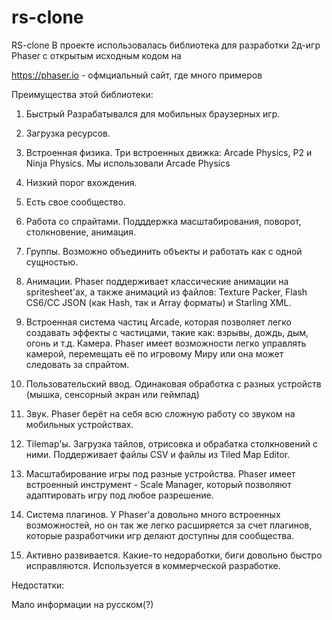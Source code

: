 # rs-clone
RS-clone
В проекте использовалась библиотека для разработки 2д-игр Phaser с открытым исходным кодом на 

https://phaser.io - офмциальный сайт, где много примеров

Преимущества этой библиотеки:

1. Быстрый
Разрабатывался для мобильных браузерных игр.

2. Загрузка ресурсов.

3. Встроенная физика.
Три встроенных движка: Arcade Physics, P2 и Ninja Physics.
Мы использовали Arcade Physics

4. Низкий порог вхождения.

5. Есть свое сообщество.

6. Работа со спрайтами.
Подддержка масштабирования, поворот, столкновение, анимация.

7. Группы.
Возможно объединить объекты и работать как с одной сущностью.

8. Анимации. Phaser поддерживает классические анимации на spritesheet'ах, а также анимаций из файлов: Texture Packer, Flash CS6/CC JSON (как Hash, так и Array форматы) и Starling XML.

9. Встроенная система частиц Arcade, которая позволяет легко создавать эффекты с частицами, такие как: взрывы, дождь, дым, огонь и т.д.
Камера. Phaser имеет возможности легко управлять камерой, перемещать её по игровому Миру или она может следовать за спрайтом.

10. Пользовательский ввод.
Одинаковая обработка с разных устройств (мышка, сенсорный экран или геймпад)

11. Звук.
Phaser берёт на себя всю сложную работу со звуком на мобильных устройствах.

12. Tilemap'ы. 
Загрузка тайлов, отрисовка и обрабатка столкновений с ними. Поддерживает файлы CSV и файлы из Tiled Map Editor.

13. Масштабирование игры под разные устройства.
Phaser имеет встроенный инструмент - Scale Manager, который позволяют адаптировать игру под любое разрешение.

14. Система плагинов.
У Phaser'а довольно много встроенных возможностей, но он так же легко расширяется за счет плагинов, которые разработчики игр делают доступны для сообщества.

15. Активно развивается.
Какие-то недоработки, биги довольно быстро исправляются. Используется в коммерческой разработке.


Недостатки:

Мало информации на русском(?)
